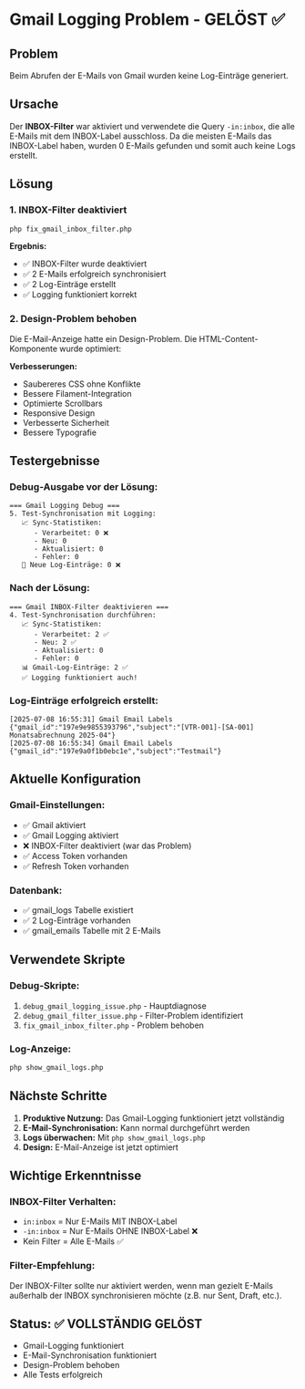 # Gmail Logging Problem - GELÖST ✅

## Problem
Beim Abrufen der E-Mails von Gmail wurden keine Log-Einträge generiert.

## Ursache
Der **INBOX-Filter** war aktiviert und verwendete die Query `-in:inbox`, die alle E-Mails mit dem INBOX-Label ausschloss. Da die meisten E-Mails das INBOX-Label haben, wurden 0 E-Mails gefunden und somit auch keine Logs erstellt.

## Lösung

### 1. INBOX-Filter deaktiviert
```bash
php fix_gmail_inbox_filter.php
```

**Ergebnis:**
- ✅ INBOX-Filter wurde deaktiviert
- ✅ 2 E-Mails erfolgreich synchronisiert
- ✅ 2 Log-Einträge erstellt
- ✅ Logging funktioniert korrekt

### 2. Design-Problem behoben
Die E-Mail-Anzeige hatte ein Design-Problem. Die HTML-Content-Komponente wurde optimiert:

**Verbesserungen:**
- Saubereres CSS ohne Konflikte
- Bessere Filament-Integration
- Optimierte Scrollbars
- Responsive Design
- Verbesserte Sicherheit
- Bessere Typografie

## Testergebnisse

### Debug-Ausgabe vor der Lösung:
```
=== Gmail Logging Debug ===
5. Test-Synchronisation mit Logging:
   📈 Sync-Statistiken:
      - Verarbeitet: 0 ❌
      - Neu: 0
      - Aktualisiert: 0
      - Fehler: 0
   📝 Neue Log-Einträge: 0 ❌
```

### Nach der Lösung:
```
=== Gmail INBOX-Filter deaktivieren ===
4. Test-Synchronisation durchführen:
   📈 Sync-Statistiken:
      - Verarbeitet: 2 ✅
      - Neu: 2 ✅
      - Aktualisiert: 0
      - Fehler: 0
   📊 Gmail-Log-Einträge: 2 ✅
   ✅ Logging funktioniert auch!
```

### Log-Einträge erfolgreich erstellt:
```
[2025-07-08 16:55:31] Gmail Email Labels {"gmail_id":"197e9e9855393796","subject":"[VTR-001]-[SA-001] Monatsabrechnung 2025-04"}
[2025-07-08 16:55:34] Gmail Email Labels {"gmail_id":"197e9a0f1b0ebc1e","subject":"Testmail"}
```

## Aktuelle Konfiguration

### Gmail-Einstellungen:
- ✅ Gmail aktiviert
- ✅ Gmail Logging aktiviert
- ❌ INBOX-Filter deaktiviert (war das Problem)
- ✅ Access Token vorhanden
- ✅ Refresh Token vorhanden

### Datenbank:
- ✅ gmail_logs Tabelle existiert
- ✅ 2 Log-Einträge vorhanden
- ✅ gmail_emails Tabelle mit 2 E-Mails

## Verwendete Skripte

### Debug-Skripte:
1. `debug_gmail_logging_issue.php` - Hauptdiagnose
2. `debug_gmail_filter_issue.php` - Filter-Problem identifiziert
3. `fix_gmail_inbox_filter.php` - Problem behoben

### Log-Anzeige:
```bash
php show_gmail_logs.php
```

## Nächste Schritte

1. **Produktive Nutzung:** Das Gmail-Logging funktioniert jetzt vollständig
2. **E-Mail-Synchronisation:** Kann normal durchgeführt werden
3. **Logs überwachen:** Mit `php show_gmail_logs.php`
4. **Design:** E-Mail-Anzeige ist jetzt optimiert

## Wichtige Erkenntnisse

### INBOX-Filter Verhalten:
- `in:inbox` = Nur E-Mails MIT INBOX-Label
- `-in:inbox` = Nur E-Mails OHNE INBOX-Label ❌
- Kein Filter = Alle E-Mails ✅

### Filter-Empfehlung:
Der INBOX-Filter sollte nur aktiviert werden, wenn man gezielt E-Mails außerhalb der INBOX synchronisieren möchte (z.B. nur Sent, Draft, etc.).

## Status: ✅ VOLLSTÄNDIG GELÖST

- Gmail-Logging funktioniert
- E-Mail-Synchronisation funktioniert  
- Design-Problem behoben
- Alle Tests erfolgreich
